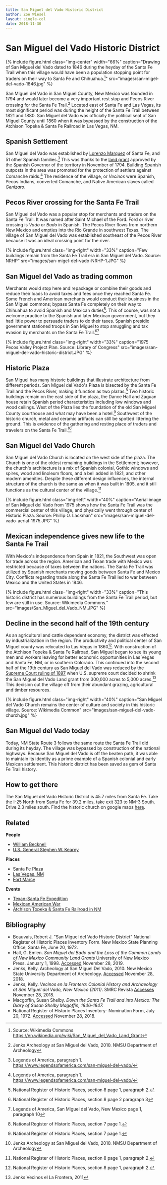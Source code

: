 ```yaml
---
title: San Miguel del Vado Historic District
author: Zoe Wiesel
layout: single-col
date: 2018-11-30
---
```


# San Miguel del Vado Historic District


{% include figure.html class="img-center" width="66%" caption="Drawing of San Miguel del Vado dated to 1846 during the heyday of the Santa Fe Trail when this village would have been a population stopping point for traders on their way to Santa Fe and Chihuahua.[^image1]" src="images/san-migel-del-vado-1846.jpg" %}
[^image1]: Source: Wikimedia Commons https://en.wikipedia.org/wiki/San_Miguel_del_Vado_Land_Grant 

San Miguel del Vado in San Miguel County, New Mexico was founded in 1794 and would later become a very important rest stop and Pecos River crossing for the Santa Fe Trail.[^Jenks1] Located east of Santa Fe and Las Vegas, its most significant period was during the height of the Santa Fe Trail between 1821 and 1880. San Miguel del Vado was officially the political seat of San Miguel County until 1860  when it was bypassed by the construction of the Atchison Topeka & Santa Fe Railroad in Las Vegas, NM.

## Spanish Settlement
San Miguel del Vado was established by [Lorenzo Marquez](http://dev.newmexicohistory.org/filedetails.php?fileID=9998) of Santa Fe, and 51 other Spanish families.[^source2] This was thanks to the [land grant](https://en.wikipedia.org/wiki/San_Miguel_del_Vado_Land_Grant) approved by the Spanish Governor of the territory in November of 1794. Building Spanish outposts in the area was promoted for the protection of settlers against Comanche raids.[^source2-1] The residence of the village, or _Vecinos_ were Spanish, Pecos Indians, converted Comanche, and Native American slaves called _Genizaro_.


## Pecos River crossing for the Santa Fe Trail
San Miguel del Vado was a popular stop for merchants and traders on the Santa Fe Trail. It was named after Saint Michael of the Ford. Ford or river crossing is _Vado_ or _Bado_ in Spanish. The Pecos River flows from northern New Mexico and empties into the Rio Grande in southwest Texas. The village of San Miguel del Vado was established southeast of the Pecos River because it was an ideal crossing point for the river.

{% include figure.html class="img-right" width="33%" caption="Few buildings remain from the Santa Fe Trail era in San Miguel del Vado. Source: NRHP" src="images/san-migel-del-vado-NRHP-1.JPG" %}


## San Miguel del Vado as trading common
Merchants would stop here and repackage or combine their goods and reduce their loads to avoid taxes and fees once they reached Santa Fe. Some French and American merchants would conduct their business in the San Miguel commons; bypass Santa Fe completely on their way to Chihuahua to avoid Spanish and Mexican duties[^NRHP8]. This of course, was not a welcome practice to the Spanish and later Mexican government, but they had little power to persuade traders to do their taxes. Spanish presidio government stationed troops in San Miguel to stop smuggling and tax evasion by merchants on the Santa Fe Trail.[^NRHP8-1][^LOAsource2]
[^NRHP8-1]: National Register of Historic Places, section 8 page 2 paragraph 3
[^LOAsource2]: Legends of America, San Miguel del Vado, New Mexico page 1, paragraph 10

{% include figure.html class="img-right" width="33%" caption="1975 Pecos Valley Project Plan. Source: Library of Congress" src="images/san-miguel-del-vado-historic-district.JPG" %}


## Historic Plaza
San Miguel has many historic buildings that illustrate architecture from different periods.  San Miguel del Vado's Plaza is bisected by the Santa Fe Trail and the Pecos River, making it function as two plazas.[^NRHP7] Two historic buildings remain on the east side of the plaza, the Dance Hall and Zaguan house retain Spanish period characteristics including low windows and wood ceilings. West of the Plaza lies the foundation of the old San Miguel County courthouse and what may have been a hotel.[^NRHP7]
Southwest of the historic church, metal and ceramic artifacts can still be spotted littering the ground. This is evidence of the gathering and resting place of traders and travelers on the Santa Fe Trail.[^Jenks1]

## San Miguel del Vado Church
San Miguel del Vado Church is located on the west side of the plaza. The Church is one of the oldest remaining buildings in the Settlement; however, the church's architecture is a mix of Spanish colonial, Gothic windows and spires, wood and linoleum floors, and a bell added in 1821, and other modern amenities. Despite these different design influences, the internal structure of the church is the same as when it was built in 1805, and it still functions as the cultural center of the village.[^NRHP8]

{% include figure.html class="img-left" width="40%" caption="Aerial image of San Miguel del Vado from 1975 shows how the Santa Fe Trail was the commercial center of this village, and physically went through center of Historic Plaza. Source: Phillip O. Lackman" src="images/san-miguel-del-vado-aerial-1975.JPG" %}

## Mexican independence gives new life to the Santa Fe Trail
With Mexico's independence from Spain in 1821, the Southwest was open for trade across the region. American and Texan trade with Mexico was restricted because of taxes between the nations. The Santa Fe Trail was utilized by Spanish merchants moving goods between Santa Fe and Mexico City. Conflicts regarding trade along the Santa Fe Trail led to war between Mexico and the United States in 1846.


{% include figure.html class="img-right" width="33%" caption="This historic district has numerous buildings from the Santa Fe Trail period, but few are still in use. Source: Wikimedia Commons." src="images/San_Miguel_del_Vado_NM.JPG" %}



## Decline in the second half of the 19th century

As an agricultural and cattle dependent economy, the district was effected by industrialization in the region. The productivity and political center of San Miguel county was relocated to Las Vegas in 1860[^NRHP8]. With construction of the Atchison Topeka & Santa Fe Railroad, San Miguel began to see its young men and workers leaving for better economic opportunities in Las Vegas and Santa Fe, NM, or in southern Colorado. This continued into the second half of the 19th century as San Miguel del Vado was reduced by the [Supreme Court ruling of 1897](https://digitalrepository.unm.edu/cgi/viewcontent.cgi?referer=https://www.google.com/&httpsredir=1&article=1160&context=law_facultyscholarship) when U.S. supreme court decided to shrink the San Miguel del Vado Land grant from 300,000 acres to 5,000 acres.[^Jenks2] This decision cut the village off from their abundant grazing, agricultural and timber resources.

{% include figure.html class="img-right" width="40%" caption="San Miguel del Vado Church remains the center of culture and society in this historic village. Source: Wikimedia Common" src="images/san-miguel-del-vado-church.jpg" %}
## San Miguel del Vado today
Today, NM State Route 3 follows the same route the Santa Fe Trail did during its heyday. The village was bypassed by construction of the national highways. Because San Miguel del Vado is off the beaten path, it was able to maintain its identity as a prime example of a Spanish colonial and early Mexican settlement. This historic district has been saved as gem of Santa Fe Trail history.

## How to get there
The San Miguel del Vado Historic District is 45.7 miles from Santa Fe. Take the I-25 North from Santa Fe for 39.2 miles, take exit 323 to NM-3 South. Drive 2.3 miles south. Find the historic church on google maps [here](https://goo.gl/maps/wLk59tChm3s).

## Related
**People**
* [William Becknell](https://www.okhistory.org/publications/enc/entry.php?entry=BE009)
* [U.S. General Stephen W. Kearny](https://www.pbs.org/kera/usmexicanwar/biographies/stephen_kearny.html)


**Places**
* [Santa Fe Plaza](https://www.nps.gov/nr/travel/american_latino_heritage/Santa_Fe_Plaza.html)
* [Las Vegas, NM](http://www.santafetrailnm.org/site553.html)
* [Fort Marcy](https://www.nps.gov/safe/learn/historyculture/upload/Fort-Marcy-exhibit-panels.pdf)

**Events**
* [Texan-Santa Fe Expedition](http://newmexicohistory.org/events/1841-texan-santa-fe-expedition)
* [Mexican American War](http://www.pbs.org/kera/usmexicanwar/index_noflash.html)
* [Atchison Topeka & Santa Fe Railroad in NM](https://abqlibrary.org/railroads)

## Bibliography
* Beauvais, Robert J. "San Miguel del Vado Historic District" National Register of Historic Places Inventory Form. New Mexico State Planning Office, Santa Fe, June 20, 1972.
* Hall, G. Emlen. _San Miguel del Bado and the Loss of the Common
Lands of New Mexico Community Land Grants_ University of New Mexico Press. January 1, 1998. [Accessed](https://digitalrepository.unm.edu/cgi/viewcontent.cgi?referer=https://www.google.com/&httpsredir=1&article=1160&context=law_facultyscholarship) November 28, 2019.  
* Jenks, Kelly. Archeology at San Miguel Del Vado, 2010. New Mexico State University Department of Archeology. [Accessed](https://anthropology.nmsu.edu/anthropology-faculty/jenks/san-miguel-del-vado/) November 28, 2018.  
* Jenks, Kelly. _Vecinos en la Frontera: Colonial History and Archaeology at San Miguel del Vado, New Mexico (2011)_. SMRC Revista [Accesses](https://www.academia.edu/837428/Vecinos_en_la_Frontera_Colonial_History_and_Archaeology_at_San_Miguel_del_Vado_New_Mexico_2011_) November 28, 2018.
* Macgoffin, Susan Shelby. _Down the Santa Fe Trail and into Mexico: The Diary of Susan Shelby Magoffin, 1846-1847._
* National Register of Historic Places Inventory- Nomination Form, July 20, 1972. [Accessed](https://github.com/historic-trails/santa-fe-itinerary/blob/master/historic-registration-forms/san_miguel_del_vado_historic_district.pdf) November 28, 2018.

[^Jenks1]:Jenks Archeology at San Miguel del Vado, 2010. NMSU Department of Archeology
[^NRHP8]: National Register of Historic Places, section 8 page 1, paragraph 2.
[^NRHP7]: National Register of Historic Places, section 7 page 1.
[^Jenks2]: Jenks Vecinos el La Frontera, 2011 
[^source2]: Legends of America, paragraph 1. https://www.legendsofamerica.com/san-miguel-del-vado/ 
[^source2-1]: Legends of America, paragraph 1. https://www.legendsofamerica.com/san-miguel-del-vado/ 

